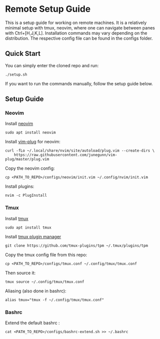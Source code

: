 
# Remote Setup Guide
This is a setup guide for working on remote machines.
It is a relatively minimal setup with tmux, neovim, where one can navigate
between panes with Ctrl+[H,J,K,L].
Installation commands may vary depending on the distribution.
The respective config file can be found in the configs folder.

## Quick Start
You can simply enter the cloned repo and run:
```
./setup.sh
```
If you want to run the commands manually, follow the setup guide below.

## Setup Guide
### Neovim
Install [neovim](https://github.com/neovim/neovim)
```
sudo apt install neovim
```
Install [vim-plug](https://github.com/junegunn/vim-plug) for neovim:
```
curl -fLo ~/.local/share/nvim/site/autoload/plug.vim --create-dirs \
    https://raw.githubusercontent.com/junegunn/vim-plug/master/plug.vim
```
Copy the neovim config:
```
cp <PATH_TO_REPO>/configs/neovim/init.vim ~/.config/nvim/init.vim
```
Install plugins:
```
nvim -c PlugInstall
```

### Tmux
Install [tmux](https://github.com/tmux/tmux)
```
sudo apt install tmux
```
Install [tmux plugin manager](https://github.com/tmux-plugins/tpm)
```
git clone https://github.com/tmux-plugins/tpm ~/.tmux/plugins/tpm
```
Copy the tmux config file from this repo:
```
cp <PATH_TO_REPO>/configs/tmux.conf ~/.config/tmux/tmux.conf
```
Then source it:
```
tmux source ~/.config/tmux/tmux.conf
```
Aliasing (also done in bashrc):
```
alias tmux="tmux -f ~/.config/tmux/tmux.conf"
```

### Bashrc
Extend the default bashrc :
```
cat <PATH_TO_REPO>/configs/bashrc-extend.sh >> ~/.bashrc
```

